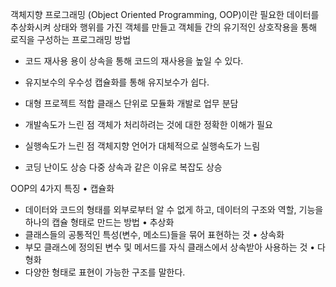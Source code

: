 객체지향 프로그래밍 (Object Oriented Programming, OOP)이란
필요한 데이터를 추상화시켜 상태와 행위를 가진 객체를 만들고 객체들 간의 유기적인 상호작용을 통해 로직을 구성하는 프로그래밍 방법


- 코드 재사용 용이
  상속을 통해 코드의 재사용을 높일 수 있다.
- 유지보수의 우수성
  캡슐화를 통해 유지보수가 쉽다.
- 대형 프로젝트 적합
  클래스 단위로 모듈화 개발로 업무 분담
  	
- 개발속도가 느린 점
  객체가 처리하려는 것에 대한 정확한 이해가 필요
- 실행속도가 느린 점
  객체지향 언어가 대체적으로 실행속도가 느림
- 코딩 난이도 상승
  다중 상속과 같은 이유로 복잡도 상승

OOP의 4가지 특징
• 캡슐화
 - 데이터와 코드의 형태를 외부로부터 알 수 없게 하고, 데이터의 구조와 역할, 기능을 하나의 캡슐 형태로 만드는 방법
• 추상화 
 - 클래스들의 공통적인 특성(변수, 메소드)들을 묶어 표현하는 것
• 상속화
 - 부모 클래스에 정의된 변수 및 메서드를 자식 클래스에서 상속받아 사용하는 것
• 다형화
 - 다양한 형태로 표현이 가능한 구조를 말한다.
